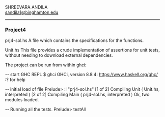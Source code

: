 
SHREEVARA ANDILA <br>
sandila1@binghamton.edu 
<hr>

<h3> Project4 </h3>

prj4-sol.hs
A file which contains the specifications for the functions.

Unit.hs
This file provides a crude implementation of assertions for unit tests, without needing to download external dependencies.

The project can be run from within ghci:

-- start GHC REPL
$ ghci
GHCi, version 8.8.4: https://www.haskell.org/ghc/  :? for help

-- initial load of file
Prelude> :l "prj4-sol.hs"
[1 of 2] Compiling Unit             ( Unit.hs, interpreted )
[2 of 2] Compiling Main             ( prj4-sol.hs, interpreted )
Ok, two modules loaded.

-- Running all the tests.
Prelude> testAll
